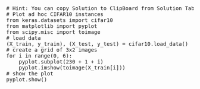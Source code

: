 <pre class="file" data-target="clipboard">
# Hint: You can copy Solution to ClipBoard from Solution Tab
# Plot ad hoc CIFAR10 instances
from keras.datasets import cifar10
from matplotlib import pyplot
from scipy.misc import toimage
# load data
(X_train, y_train), (X_test, y_test) = cifar10.load_data()
# create a grid of 3x2 images
for i in range(0, 6):
	pyplot.subplot(230 + 1 + i)
	pyplot.imshow(toimage(X_train[i]))
# show the plot
pyplot.show()

</pre>
